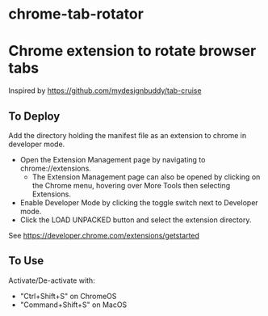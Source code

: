 chrome-tab-rotator
==================

# Chrome extension to rotate browser tabs

Inspired by https://github.com/mydesignbuddy/tab-cruise

## To Deploy

Add the directory holding the manifest file as an extension to chrome
in developer mode.

* Open the Extension Management page by navigating to chrome://extensions.
    * The Extension Management page can also be opened by clicking on the Chrome menu, hovering over More Tools then selecting Extensions.
* Enable Developer Mode by clicking the toggle switch next to Developer mode.
* Click the LOAD UNPACKED button and select the extension directory.

See https://developer.chrome.com/extensions/getstarted

## To Use

Activate/De-activate with:
* "Ctrl+Shift+S" on ChromeOS
* "Command+Shift+S" on MacOS
